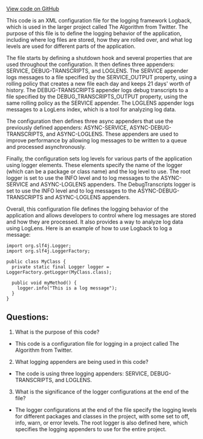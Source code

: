 [View code on GitHub](https://github.com/misbahsy/the-algorithm/timelineranker/server/src/main/resources/logback-timelineranker.xml)

This code is an XML configuration file for the logging framework Logback, which is used in the larger project called The Algorithm from Twitter. The purpose of this file is to define the logging behavior of the application, including where log files are stored, how they are rolled over, and what log levels are used for different parts of the application. 

The file starts by defining a shutdown hook and several properties that are used throughout the configuration. It then defines three appenders: SERVICE, DEBUG-TRANSCRIPTS, and LOGLENS. The SERVICE appender logs messages to a file specified by the SERVICE_OUTPUT property, using a rolling policy that creates a new file each day and keeps 21 days' worth of history. The DEBUG-TRANSCRIPTS appender logs debug transcripts to a file specified by the DEBUG_TRANSCRIPTS_OUTPUT property, using the same rolling policy as the SERVICE appender. The LOGLENS appender logs messages to a LogLens index, which is a tool for analyzing log data. 

The configuration then defines three async appenders that use the previously defined appenders: ASYNC-SERVICE, ASYNC-DEBUG-TRANSCRIPTS, and ASYNC-LOGLENS. These appenders are used to improve performance by allowing log messages to be written to a queue and processed asynchronously. 

Finally, the configuration sets log levels for various parts of the application using logger elements. These elements specify the name of the logger (which can be a package or class name) and the log level to use. The root logger is set to use the INFO level and to log messages to the ASYNC-SERVICE and ASYNC-LOGLENS appenders. The DebugTranscripts logger is set to use the INFO level and to log messages to the ASYNC-DEBUG-TRANSCRIPTS and ASYNC-LOGLENS appenders. 

Overall, this configuration file defines the logging behavior of the application and allows developers to control where log messages are stored and how they are processed. It also provides a way to analyze log data using LogLens. Here is an example of how to use Logback to log a message:

```
import org.slf4j.Logger;
import org.slf4j.LoggerFactory;

public class MyClass {
  private static final Logger logger = LoggerFactory.getLogger(MyClass.class);

  public void myMethod() {
    logger.info("This is a log message");
  }
}
```
## Questions: 
 1. What is the purpose of this code?
- This code is a configuration file for logging in a project called The Algorithm from Twitter.

2. What logging appenders are being used in this code?
- The code is using three logging appenders: SERVICE, DEBUG-TRANSCRIPTS, and LOGLENS.

3. What is the significance of the logger configurations at the end of the file?
- The logger configurations at the end of the file specify the logging levels for different packages and classes in the project, with some set to off, info, warn, or error levels. The root logger is also defined here, which specifies the logging appenders to use for the entire project.